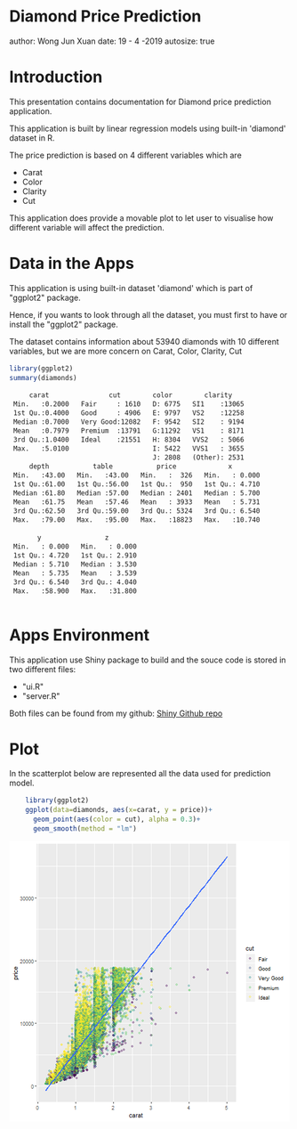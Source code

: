 Diamond Price Prediction 
========================================================
author: Wong Jun Xuan
date: 19 - 4 -2019
autosize: true

Introduction
========================================================

This presentation contains documentation for Diamond price prediction application.

This application is built by linear regression models using built-in 'diamond' dataset in R.

The price prediction is based on 4 different variables which are
- Carat
- Color
- Clarity
- Cut

This application does provide a movable plot to let user to visualise how different variable will affect the prediction.

Data in the Apps
=========================================================

This application is using built-in dataset 'diamond' which is part of "ggplot2" package. 

Hence, if you wants to look through all the dataset, you must first to have or install the "ggplot2" package.

The dataset contains information about 53940 diamonds with 10 different variables, but we are more concern on Carat, Color, Clarity, Cut


```r
library(ggplot2)
summary(diamonds)
```

```
     carat               cut        color        clarity     
 Min.   :0.2000   Fair     : 1610   D: 6775   SI1    :13065  
 1st Qu.:0.4000   Good     : 4906   E: 9797   VS2    :12258  
 Median :0.7000   Very Good:12082   F: 9542   SI2    : 9194  
 Mean   :0.7979   Premium  :13791   G:11292   VS1    : 8171  
 3rd Qu.:1.0400   Ideal    :21551   H: 8304   VVS2   : 5066  
 Max.   :5.0100                     I: 5422   VVS1   : 3655  
                                    J: 2808   (Other): 2531  
     depth           table           price             x         
 Min.   :43.00   Min.   :43.00   Min.   :  326   Min.   : 0.000  
 1st Qu.:61.00   1st Qu.:56.00   1st Qu.:  950   1st Qu.: 4.710  
 Median :61.80   Median :57.00   Median : 2401   Median : 5.700  
 Mean   :61.75   Mean   :57.46   Mean   : 3933   Mean   : 5.731  
 3rd Qu.:62.50   3rd Qu.:59.00   3rd Qu.: 5324   3rd Qu.: 6.540  
 Max.   :79.00   Max.   :95.00   Max.   :18823   Max.   :10.740  
                                                                 
       y                z         
 Min.   : 0.000   Min.   : 0.000  
 1st Qu.: 4.720   1st Qu.: 2.910  
 Median : 5.710   Median : 3.530  
 Mean   : 5.735   Mean   : 3.539  
 3rd Qu.: 6.540   3rd Qu.: 4.040  
 Max.   :58.900   Max.   :31.800  
                                  
```

Apps Environment
========================================================

This application use Shiny package to build and the souce code is stored in two different files:
- "ui.R"
- "server.R"

Both files can be found from my github: [Shiny Github repo](https://github.com/enyuin/Shiny-Project)

Plot
========================================================
In the scatterplot below are represented all the data used for prediction model.


```r
    library(ggplot2)
    ggplot(data=diamonds, aes(x=carat, y = price))+
      geom_point(aes(color = cut), alpha = 0.3)+
      geom_smooth(method = "lm")
```

![plot of chunk unnamed-chunk-2](Assignment-figure/unnamed-chunk-2-1.png)
